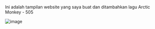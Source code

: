Ini adalah tampilan website yang saya buat dan ditambahkan lagu Arctic Monkey - 505

![image](https://github.com/user-attachments/assets/fae22d8a-1c36-46ce-8a11-f7b4c2da2333)
